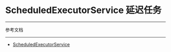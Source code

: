 # ScheduledExecutorService 延迟任务


---

参考文档
****
- [ScheduledExecutorService](https://docs.oracle.com/javase/8/docs/api/java/util/concurrent/ScheduledExecutorService.html)